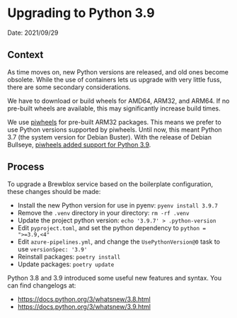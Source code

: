 # Upgrading to Python 3.9

Date: 2021/09/29

## Context

As time moves on, new Python versions are released, and old ones become obsolete.
While the use of containers lets us upgrade with very little fuss,
there are some secondary considerations.

We have to download or build wheels for AMD64, ARM32, and ARM64.
If no pre-built wheels are available, this may significantly increase build times.

We use [piwheels](https://www.piwheels.org/) for pre-built ARM32 packages.
This means we prefer to use Python versions supported by piwheels.
Until now, this meant Python 3.7 (the system version for Debian Buster).
With the release of Debian Bullseye, [piwheels added support for Python 3.9](https://blog.piwheels.org/python-3-9-wheels-for-bullseye/).

## Process

To upgrade a Brewblox service based on the boilerplate configuration,
these changes should be made:

- Install the new Python version for use in pyenv: `pyenv install 3.9.7`
- Remove the `.venv` directory in your directory: `rm -rf .venv`
- Update the project python version: `echo '3.9.7' > .python-version`
- Edit `pyproject.toml`, and set the python dependency to `python = ">=3.9,<4"`
- Edit `azure-pipelines.yml`, and change the `UsePythonVersion@0` task to use `versionSpec: '3.9'`
- Reinstall packages: `poetry install`
- Update packages: `poetry update`

Python 3.8 and 3.9 introduced some useful new features and syntax. You can find changelogs at:
- https://docs.python.org/3/whatsnew/3.8.html
- https://docs.python.org/3/whatsnew/3.9.html
